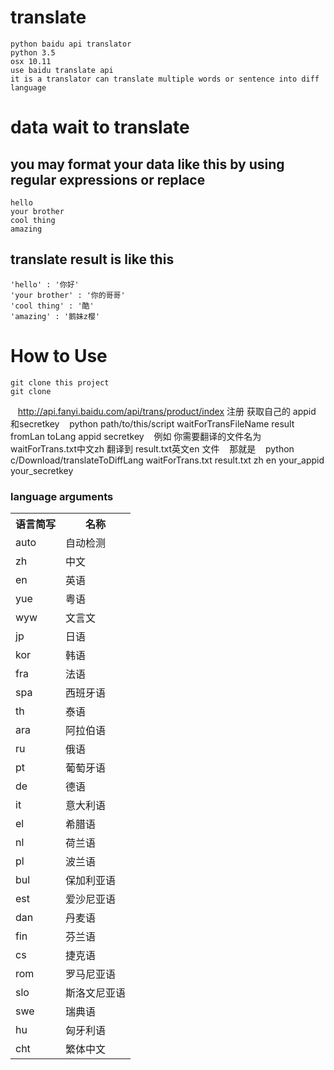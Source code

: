 # translate
    python baidu api translator
    python 3.5 
    osx 10.11 
    use baidu translate api 
    it is a translator can translate multiple words or sentence into diff language 
# data wait to translate
you may format your data like this by using regular expressions or replace
--------
    hello
    your brother
    cool thing
    amazing
translate result is like this
-----
    'hello' : '你好'
    'your brother' : '你的哥哥'
    'cool thing' : '酷'
    'amazing' : '鹅妹z樱'
# How to Use
    git clone this project 
    git clone 
    http://api.fanyi.baidu.com/api/trans/product/index 注册 获取自己的 appid 和secretkey
    python path/to/this/script waitForTransFileName result fromLan toLang appid secretkey
    例如 你需要翻译的文件名为 waitForTrans.txt中文zh 翻译到 result.txt英文en 文件 
    那就是
    python c/Download/translateToDiffLang waitForTrans.txt result.txt zh en your_appid your_secretkey
<div>
<h3>language arguments</h3>
<table class="info-table">
<tbody><tr>
<th>语言简写</th>
<th>名称</th>
</tr>
<tr>
<td>auto</td>
<td>自动检测</td>
</tr>
<tr>
<td>zh</td>
<td>中文</td>
</tr>
<tr>
<td>en</td>
<td>英语</td>
</tr>
<tr>
<td>yue</td>
<td>粤语</td>
</tr>
<tr>
<td>wyw</td>
<td>文言文</td>
</tr>
<tr>
<td>jp</td>
<td>日语</td>
</tr>
<tr>
<td>kor</td>
<td>韩语</td>
</tr>
<tr>
<td>fra</td>
<td>法语</td>
</tr>
<tr>
<td>spa</td>
<td>西班牙语</td>
</tr>
<tr>
<td>th</td>
<td>泰语</td>
</tr>
<tr>
<td>ara</td>
<td>阿拉伯语</td>
</tr>
<tr>
<td>ru</td>
<td>俄语</td>
</tr>
<tr>
<td>pt</td>
<td>葡萄牙语</td>
</tr>
<tr>
<td>de</td>
<td>德语</td>
</tr>
<tr>
<td>it</td>
<td>意大利语</td>
</tr>
<tr>
<td>el</td>
<td>希腊语</td>
</tr>
<tr>
<td>nl</td>
<td>荷兰语</td>
</tr>
<tr>
<td>pl</td>
<td>波兰语</td>
</tr>
<tr>
<td>bul</td>
<td>保加利亚语</td>
</tr>
<tr>
<td>est</td>
<td>爱沙尼亚语</td>
</tr>
<tr>
<td>dan</td>
<td>丹麦语</td>
</tr>
<tr>
<td>fin</td>
<td>芬兰语</td>
</tr>
<tr>
<td>cs</td>
<td>捷克语</td>
</tr>
<tr>
<td>rom</td>
<td>罗马尼亚语</td>
</tr>
<tr>
<td>slo</td>
<td>斯洛文尼亚语</td>
</tr>
<tr>
<td>swe</td>
<td>瑞典语</td>
</tr>
<tr>
<td>hu</td>
<td>匈牙利语</td>
</tr>
<tr>
<td>cht</td>
<td>繁体中文</td>
</tr>
</tbody></table>

</div>
